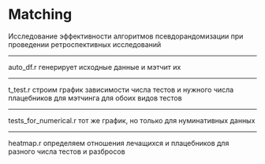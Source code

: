 # Matching
Исследование эффективности алгоритмов псевдорандомизации при проведении ретроспективных исследований 
___
auto_df.r генерирует исходные данные и мэтчит их
___
t_test.r строим график зависимости числа тестов и нужного числа плацебников для мэтчинга для обоих видов тестов 
___
tests_for_numerical.r тот же график, но только для нуминативных данных 
___
heatmap.r определяем отношения лечащихся и плацебников для разного числа тестов и разбросов 
